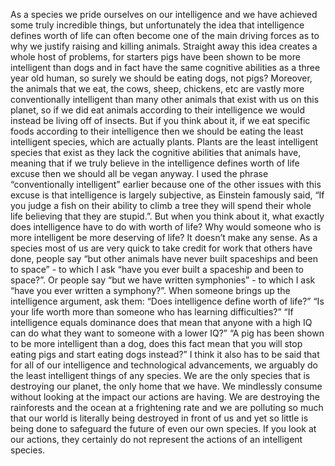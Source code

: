 As a species we pride ourselves on our intelligence and we have achieved some truly incredible things, but unfortunately the idea that intelligence defines worth of life can often become one of the main driving forces as to why we justify raising and killing animals. Straight away this idea creates a whole host of problems, for starters pigs have been shown to be more intelligent than dogs and in fact have the same cognitive abilities as a three year old human, so surely we should be eating dogs, not pigs? Moreover, the animals that we eat, the cows, sheep, chickens, etc are vastly more conventionally intelligent than many other animals that exist with us on this planet, so if we did eat animals according to their intelligence we would instead be living off of insects. But if you think about it, if we eat specific foods according to their intelligence then we should be eating the least intelligent species, which are actually plants. Plants are the least intelligent species that exist as they lack the cognitive abilities that animals have, meaning that if we truly believe in the intelligence defines worth of life excuse then we should all be vegan anyway. I used the phrase “conventionally intelligent” earlier because one of the other issues with this excuse is that intelligence is largely subjective, as Einstein famously said, “If you judge a fish on their ability to climb a tree they will spend their whole life believing that they are stupid.”. But when you think about it, what exactly does intelligence have to do with worth of life? Why would someone who is more intelligent be more deserving of life? It doesn’t make any sense. As a species most of us are very quick to take credit for work that others have done, people say “but other animals have never built spaceships and been to space” - to which I ask “have you ever built a spaceship and been to space?”. Or people say “but we have written symphonies” - to which I ask “have you ever written a symphony?”. When someone brings up the intelligence argument, ask them: “Does intelligence define worth of life?” “Is your life worth more than someone who has learning difficulties?” “If intelligence equals dominance does that mean that anyone with a high IQ can do what they want to someone with a lower IQ?” “A pig has been shown to be more intelligent than a dog, does this fact mean that you will stop eating pigs and start eating dogs instead?” I think it also has to be said that for all of our intelligence and technological advancements, we arguably do the least intelligent things of any species. We are the only species that is destroying our planet, the only home that we have. We mindlessly consume without looking at the impact our actions are having. We are destroying the rainforests and the ocean at a frightening rate and we are polluting so much that our world is literally being destroyed in front of us and yet so little is being done to safeguard the future of even our own species. If you look at our actions, they certainly do not represent the actions of an intelligent species.